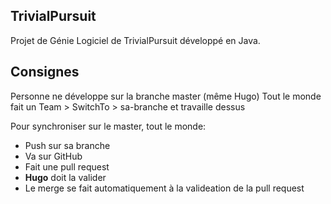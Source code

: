 ## TrivialPursuit

Projet de Génie Logiciel de TrivialPursuit développé en Java.

## Consignes

Personne ne développe sur la branche master (même Hugo)
Tout le monde fait un Team > SwitchTo > sa-branche et travaille dessus

Pour synchroniser sur le master, tout le monde:
- Push sur sa branche
- Va sur GitHub
- Fait une pull request
- **Hugo** doit la valider
- Le merge se fait automatiquement à la valideation de la pull request

